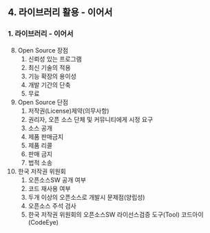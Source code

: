## 4. 라이브러리 활용 - 이어서
### 1. 라이브러리  - 이어서
8. Open Source 장점
   1. 신뢰성 있는 프로그램
   2. 최신 기술의 적용
   3. 기능 확장의 용이성
   4. 개발 기간의 단축
   5. 무료
9. Open Source 단점
   1.  저작권(License)제약(의무사항)
   2.  권리자, 오픈 소스 단체 및 커뮤니티에게 시정 요구
   3.  소스 공개
   4.  제품 판매금지
   5.  제품 리콜
   6.  판매 금지
   7.  법적 소송
10. 한국 저작권 위원회
    1.  오픈소스SW 공개 여부
    2.  코드 재사용 여부 
    3.  두개 이상의 오픈소스로 개발시 문제점(양립성)
    4.  오픈소스 주석 검사
    5.  한국 저작권 위원회의 오픈소스SW 라이선스검증 도구(Tool) 코드아이(CodeEye)
